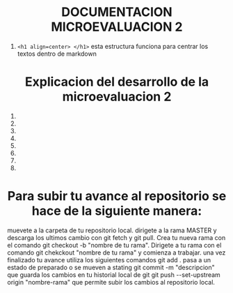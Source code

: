 <h1 align="center"> DOCUMENTACION MICROEVALUACION 2 </h1>

1. `<h1 align=center> </h1>` esta estructura funciona para centrar los textos dentro de markdown

<h1 align="center">Explicacion del desarrollo de la microevaluacion 2</h1>

1.
2.
3.
4.
5.
6.
7.
8.

<h1 align= "center">Para subir tu avance al repositorio se hace de la siguiente manera:</h1>

muevete a la carpeta de tu repositorio local.
dirigete a la rama MASTER y descarga los ultimos cambio con git fetch y git pull.
Crea tu nueva rama con el comando git checkout -b "nombre de tu rama".
Dirigete a tu rama con el comando git chekckout "nombre de tu rama" y comienza a trabajar.
una vez finalizado tu avance utiliza los siguientes comandos
git add . pasa a un estado de preparado o se mueven a stating
git commit -m "descripcion" que guarda los cambios en tu historial local de git
git push --set-upstream origin "nombre-rama" que permite subir los cambios al repositorio local.
